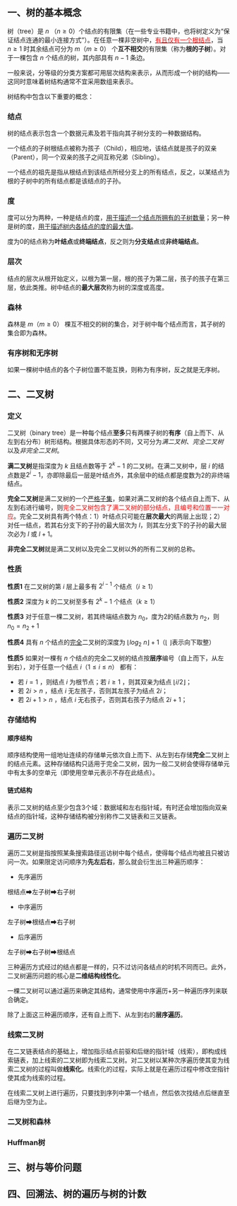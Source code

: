 ## 一、树的基本概念

树（tree）是 $n$ （$n \ge 0$）个结点的有限集（在一些专业书籍中，也将树定义为“保证结点连通的最小连接方式”）。在任意一棵非空树中，<u><font color=red>有且仅有一个根结点</font></u>，当 $n \ge 1$ 时其余结点可分为 $m （m \ge 0）$ 个**互不相交**的有限集（称为**根的子树**）。对于一棵包含 $n$ 个结点的树，其内部具有 $n - 1$ 条边。

一般来说，分等级的分类方案都可用层次结构来表示，从而形成一个树的结构——这同时意味着树结构通常不宜采用数组来表示。

树结构中包含以下重要的概念：

### 结点

树的结点表示包含一个数据元素及若干指向其子树分支的一种数据结构。

一个结点的子树根结点被称为孩子（Child），相应地，该结点就是孩子的双亲（Parent），同一个双亲的孩子之间互称兄弟（Sibling）。

一个结点的祖先是指从根结点到该结点所经分支上的所有结点，反之，以某结点为根的子树中的所有结点都是该结点的子孙。

### 度

度可以分为两种，一种是结点的度，<u>用于描述一个结点所拥有的子树数量</u>；另一种是树的度，<u>用于描述树内各结点的度的最大值</u>。

度为0的结点称为**叶结点**或**终端结点**，反之则为**分支结点**或**非终端结点**。

### 层次

结点的层次从根开始定义，以根为第一层，根的孩子为第二层，孩子的孩子在第三层，依此类推。树中结点的**最大层次**称为树的深度或高度。

### 森林

森林是 $m（m \ge 0）$ 棵互不相交的树的集合，对于树中每个结点而言，其子树的集合即为森林。

### 有序树和无序树

如果一棵树中结点的各个子树位置不能互换，则称为有序树，反之就是无序树。

## 二、二叉树

### 定义

二叉树（binary tree）是一种每个结点**至多**只有两棵子树的**有序**（自上而下、从左到右分布）树形结构。根据具体形态的不同，又可分为*满二叉树*、*完全二叉树* 以及*非完全二叉树*。

**满二叉树**是指深度为 $k$ 且结点数等于 $2^k-1$ 的二叉树。在满二叉树中，层 $i$ 的结点数是$2^i-1$，亦即除最后一层是叶结点外，其余层中的结点都是度数为2的非终端结点。

**完全二叉树**是满二叉树的一个<u>严格子集</u>，如果对满二叉树的各个结点自上而下、从左到右进行编号，则<font color=red>完全二叉树包含了满二叉树的部分结点，且编号和位置一一对应</font>。完全二叉树具有两个特点：1）叶结点只可能在**层次最大**的两层上出现；2）对任一结点，若其右分支下的子孙的最大层次为 $l$，则其左分支下的子孙的最大层次必为 $l$ 或 $l+1$。

**非完全二叉树**就是满二叉树以及完全二叉树以外的所有二叉树的总称。

### 性质

**性质1**   在二叉树的第 $i$ 层上最多有 $2^{i-1}$ 个结点$（i \ge 1）$

**性质2**   深度为 $k$ 的二叉树至多有 $2^k-1$ 个结点$（k \ge 1）$

**性质3**   对于任意一棵二叉树，若其终端结点数为 $n_0$，度为2的结点数为 $n_2$，则 $n_0 = n_2 + 1$

**性质4**   具有 $n$ 个结点的<u>完全</u>二叉树的深度为 $⌊log_2\ n⌋ + 1$（⌊ ⌋表示向下取整）

**性质5**   如果对一棵有 $n$ 个结点的完全二叉树的结点按**层序**编号（自上而下，从左到右），对于任意一个结点 $i（1 \le i \le n）$ 都有：
* 若 $i = 1$ ，则结点 $i$ 为根节点；若 $i \ge 1$ ，则其双亲为结点 $⌊ i/2⌋$；
* 若 $2i > n$ ，结点 $i$ 无左孩子，否则其左孩子为结点 $2i$；
* 若 $2i + 1 > n$ ，结点 $i$ 无右孩子，否则其右孩子为结点 $2i + 1$；

### 存储结构

#### 顺序结构

顺序结构使用一组地址连续的存储单元依次自上而下、从左到右存储**完全**二叉树上的结点元素。这种存储结构只适用于完全二叉树，因为一般二叉树会使得存储单元中有太多的空单元（即使用空单元表示不存在此结点）。

#### 链式结构

表示二叉树的结点至少包含3个域：数据域和左右指针域，有时还会增加指向双亲结点的指针域，这种存储结构被分别称作二叉链表和三叉链表。

### 遍历二叉树

遍历二叉树是指按照某条搜索路径巡访树中每个结点，使得每个结点均被且只被访问一次。如果限定访问顺序为**先左后右**，那么就会衍生出三种遍历顺序：

+ 先序遍历

根结点➡左子树➡右子树

+ 中序遍历

左子树➡根结点➡右子树

+ 后序遍历

左子树➡右子树➡根结点

三种遍历方式经过的结点都是一样的，只不过访问各结点的时机不同而已。此外，二叉树遍历问题的核心是**二维结构线性化**。

一棵二叉树可以通过遍历来确定其结构，通常使用中序遍历+另一种遍历序列来联合确定。

除了上面这三种遍历顺序，还有自上而下、从左到右的**层序遍历**。

### 线索二叉树

在二叉链表结点的基础上，增加指示结点前驱和后继的指针域（线索），即构成线索链表，加上线索的二叉树即为线索二叉树。对二叉树以某种次序遍历使其变为线索二叉树的过程叫做**线索化**。线索化的过程，实际上就是在遍历过程中修改空指针使其成为线索的过程。

在线索二叉树上进行遍历，只要找到序列中第一个结点，然后依次找结点后继直至后继为空为止。

### 二叉树和森林

### Huffman树

## 三、树与等价问题

## 四、回溯法、树的遍历与树的计数
